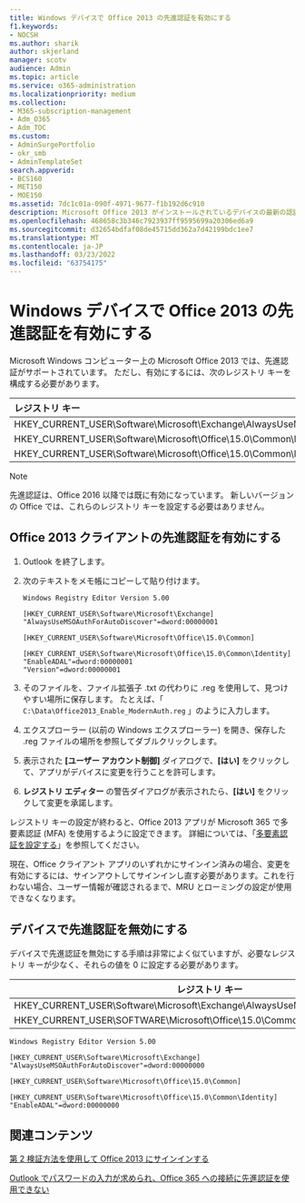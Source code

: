 ```yaml
---
title: Windows デバイスで Office 2013 の先進認証を有効にする
f1.keywords:
- NOCSH
ms.author: sharik
author: skjerland
manager: scotv
audience: Admin
ms.topic: article
ms.service: o365-administration
ms.localizationpriority: medium
ms.collection:
- M365-subscription-management
- Adm_O365
- Adm_TOC
ms.custom:
- AdminSurgePortfolio
- okr_smb
- AdminTemplateSet
search.appverid:
- BCS160
- MET150
- MOE150
ms.assetid: 7dc1c01a-090f-4971-9677-f1b192d6c910
description: Microsoft Office 2013 がインストールされているデバイスの最新の認証を有効にするレジストリ キーの設定方法を説明します。
ms.openlocfilehash: 468658c3b346c7923937ff9595699a20306ed6a9
ms.sourcegitcommit: d32654bdfaf08de45715dd362a7d42199bdc1ee7
ms.translationtype: MT
ms.contentlocale: ja-JP
ms.lasthandoff: 03/23/2022
ms.locfileid: "63754175"
---
```

# <a name="enable-modern-authentication-for-office-2013-on-windows-devices"></a>Windows デバイスで Office 2013 の先進認証を有効にする

Microsoft Windows コンピューター上の Microsoft Office 2013 では、先進認証がサポートされています。 ただし、有効にするには、次のレジストリ キーを構成する必要があります。

|レジストリ キー|型|値|
|:---|:---:|:---:|
|HKEY_CURRENT_USER\Software\Microsoft\Exchange\AlwaysUseMSOAuthForAutoDiscover|REG_DWORD|1|
|HKEY_CURRENT_USER\Software\Microsoft\Office\15.0\Common\Identity\EnableADAL|REG_DWORD|1|
|HKEY_CURRENT_USER\Software\Microsoft\Office\15.0\Common\Identity\Version|REG_DWORD|1|

> [!NOTE]
> 先進認証は、Office 2016 以降では既に有効になっています。 新しいバージョンの Office では、これらのレジストリ キーを設定する必要はありません。

## <a name="enable-modern-authentication-for-office-2013-clients"></a>Office 2013 クライアントの先進認証を有効にする

1. Outlook を終了します。

2. 次のテキストをメモ帳にコピーして貼り付けます。

   ```text
   Windows Registry Editor Version 5.00

   [HKEY_CURRENT_USER\Software\Microsoft\Exchange]
   "AlwaysUseMSOAuthForAutoDiscover"=dword:00000001

   [HKEY_CURRENT_USER\Software\Microsoft\Office\15.0\Common]

   [HKEY_CURRENT_USER\Software\Microsoft\Office\15.0\Common\Identity]
   "EnableADAL"=dword:00000001
   "Version"=dword:00000001
   ```

3. そのファイルを、ファイル拡張子 .txt の代わりに .reg を使用して、見つけやすい場所に保存します。 たとえば、「 `C:\Data\Office2013_Enable_ModernAuth.reg` 」のように入力します。

4. エクスプローラー (以前の Windows エクスプローラー) を開き、保存した .reg ファイルの場所を参照してダブルクリックします。

5. 表示された **[ユーザー アカウント制御]** ダイアログで、**[はい]** をクリックして、アプリがデバイスに変更を行うことを許可します。

6. **レジストリ エディター** の警告ダイアログが表示されたら、**[はい]** をクリックして変更を承諾します。

レジストリ キーの設定が終わると、Office 2013 アプリが Microsoft 365 で多要素認証 (MFA) を使用するように設定できます。 詳細については、「[多要素認証を設定する](set-up-multi-factor-authentication.md)」を参照してください。

現在、Office クライアント アプリのいずれかにサインイン済みの場合、変更を有効にするには、サインアウトしてサインインし直す必要があります。これを行わない場合、ユーザー情報が確認されるまで、MRU とローミングの設定が使用できなくなります。

## <a name="disable-modern-authentication-on-devices"></a>デバイスで先進認証を無効にする

デバイスで先進認証を無効にする手順は非常によく似ていますが、必要なレジストリ キーが少なく、それらの値を 0 に設定する必要があります。

|レジストリ キー|型|値|
|---|:---:|:---:|
|HKEY_CURRENT_USER\Software\Microsoft\Exchange\AlwaysUseMSOAuthForAutoDiscover|REG_DWORD|0|
|HKEY_CURRENT_USER\SOFTWARE\Microsoft\Office\15.0\Common\Identity\EnableADAL|REG_DWORD|0|

```text
Windows Registry Editor Version 5.00

[HKEY_CURRENT_USER\Software\Microsoft\Exchange]
"AlwaysUseMSOAuthForAutoDiscover"=dword:00000000

[HKEY_CURRENT_USER\Software\Microsoft\Office\15.0\Common]

[HKEY_CURRENT_USER\Software\Microsoft\Office\15.0\Common\Identity]
"EnableADAL"=dword:00000000
```

## <a name="related-content"></a>関連コンテンツ

[第 2 検証方法を使用して Office 2013 にサインインする](https://support.microsoft.com/office/2b856342-170a-438e-9a4f-3c092394d3cb)

[Outlook でパスワードの入力が求められ、Office 365 への接続に先進認証を使用できない](/outlook/troubleshoot/authentication/outlook-prompt-password-modern-authentication-enabled)
